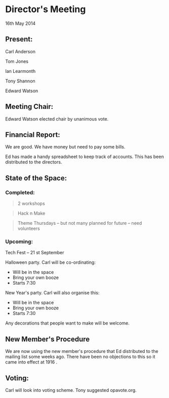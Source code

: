 # Director's Meeting

16th May 2014

## Present:

Carl Anderson

Tom Jones

Ian Learmonth

Tony Shannon

Edward Watson

## Meeting Chair:

Edward Watson elected chair by unanimous vote.

## Financial Report:

We are good. We have money but need to pay some bills.

Ed has made a handy spreadsheet to keep track of accounts. This has been distributed to the directors.

## State of the Space:

### Completed:

> 2 workshops

> Hack n Make

> Theme Thursdays – but not many planned for future – need volunteers

### Upcoming:

Tech Fest – 21 st September
 
Halloween party. Carl will be co-ordinating:

- Will be in the space
- Bring your own booze
- Starts 7:30

New Year's party. Carl will also organise this:

- Will be in the space
- Bring your own booze
- Starts 7:30

Any decorations that people want to make will be welcome.

## New Member's Procedure

We are now using the new member's procedure that Ed distributed to the mailing list some weeks ago. There have been no objections to this so it came into effect at 1916 .

## Voting:

Carl will look into voting scheme. Tony suggested opavote.org.
